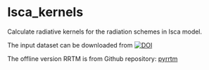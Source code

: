 # Isca_kernels
Calculate radiative kernels for the radiation schemes in Isca model.

The input dataset can be downloaded from [![DOI](https://zenodo.org/badge/DOI/10.5281/zenodo.4071837.svg)](https://doi.org/10.5281/zenodo.4071837)

The offline version RRTM is from Github repository: [pyrrtm](https://github.com/tomflannaghan/pyrrtm)


